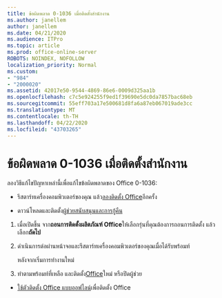 ```yaml
---
title: ข้อผิดพลาด 0-1036 เมื่อติดตั้งสํานักงาน
ms.author: janellem
author: janellem
ms.date: 04/21/2020
ms.audience: ITPro
ms.topic: article
ms.prod: office-online-server
ROBOTS: NOINDEX, NOFOLLOW
localization_priority: Normal
ms.custom:
- "984"
- "2000020"
ms.assetid: 42017e50-9544-4869-86e6-0009d325aa1b
ms.openlocfilehash: c7c5e924255f9ed1f39690e5dc0da7857bac68eb
ms.sourcegitcommit: 55eff703a17e500681d8fa6a87eb067019ade3cc
ms.translationtype: MT
ms.contentlocale: th-TH
ms.lasthandoff: 04/22/2020
ms.locfileid: "43703265"
---
```

# <a name="error-0-1036-when-installing-office"></a>ข้อผิดพลาด 0-1036 เมื่อติดตั้งสํานักงาน

ลองวิธีแก้ไขปัญหาเหล่านี้เพื่อแก้ไขข้อผิดพลาดของ Office 0-1036:
  
- รีสตาร์ทเครื่องคอมพิวเตอร์ของคุณ แล้ว[ลองติดตั้ง Office](https://portal.office.com/OLS/MySoftware.aspx)อีกครั้ง

- ดาวน์โหลดและติดตั้ง[ผู้ช่วยสนับสนุนและการกู้คืน](https://aka.ms/SARA-OfficeUninstall-Alchemy)

1. เมื่อเปิดขึ้น จาก**ถอนการติดตั้งผลิตภัณฑ์ Office**ให้เลือกรุ่นที่คุณต้องการถอนการติดตั้ง แล้วเลือก**ถัดไป**

2. ดําเนินการต่อผ่านหน้าจอและรีสตาร์ทเครื่องคอมพิวเตอร์ของคุณเมื่อได้รับพร้อมท์

    หลังจากเริ่มการทํางานใหม่

3. ทําตามพร้อมท์ที่เหลือ และติดตั้ง[Office](https://portal.office.com/OLS/MySoftware.aspx)ใหม่ หรือปิดผู้ช่วย

- [ใช้ตัวติดตั้ง Office แบบออฟไลน์](https://support.office.com/article/f0a85fe7-118f-41cb-a791-d59cef96ad1c?wt.mc_id=Alchemy_ClientDIA)เพื่อติดตั้ง Office
